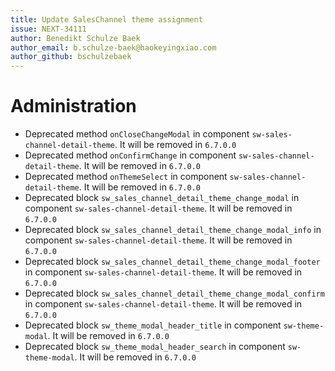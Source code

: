 ```yaml
---
title: Update SalesChannel theme assignment
issue: NEXT-34111
author: Benedikt Schulze Baek
author_email: b.schulze-baek@haokeyingxiao.com
author_github: bschulzebaek
---
```

# Administration
* Deprecated method `onCloseChangeModal` in component `sw-sales-channel-detail-theme`. It will be removed in `6.7.0.0`
* Deprecated method `onConfirmChange` in component `sw-sales-channel-detail-theme`. It will be removed in `6.7.0.0`
* Deprecated method `onThemeSelect` in component `sw-sales-channel-detail-theme`. It will be removed in `6.7.0.0`
* Deprecated block `sw_sales_channel_detail_theme_change_modal` in component `sw-sales-channel-detail-theme`. It will be removed in `6.7.0.0`
* Deprecated block `sw_sales_channel_detail_theme_change_modal_info` in component `sw-sales-channel-detail-theme`. It will be removed in `6.7.0.0`
* Deprecated block `sw_sales_channel_detail_theme_change_modal_footer` in component `sw-sales-channel-detail-theme`. It will be removed in `6.7.0.0`
* Deprecated block `sw_sales_channel_detail_theme_change_modal_confirm` in component `sw-sales-channel-detail-theme`. It will be removed in `6.7.0.0`
* Deprecated block `sw_theme_modal_header_title` in component `sw-theme-modal`. It will be removed in `6.7.0.0`
* Deprecated block `sw_theme_modal_header_search` in component `sw-theme-modal`. It will be removed in `6.7.0.0`
